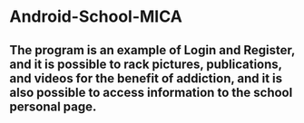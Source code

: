 # Android-School-MICA
## The program is an example of Login and Register, and it is possible to rack pictures, publications, and videos for the benefit of addiction, and it is also possible to access information to the school personal page.




